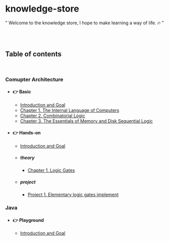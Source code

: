 # knowledge-store

"
Welcome to the knowledge store, I hope to make learning a way of life. :fire:
"

<br>
<br>

## Table of contents

<br>

### Comupter Architecture

- #### :point_right: Basic

  - [Introduction and Goal](/comupter-architecture/computer-architecture-scratch/README.md)
  - [Chapter 1. The Internal Language of Computers](/comupter-architecture/computer-architecture-scratch/section1.md)
  - [Chapter 2. Combinatorial Logic](/comupter-architecture/computer-architecture-scratch/section2.md)
  - [Chapter 3. The Essentials of Memory and Disk Sequential Logic](/comupter-architecture/computer-architecture-scratch/section3.md)

- #### :point_right: Hands-on

  - [Introduction and Goal](/comupter-architecture/computer-architecture-hands-on/README.md)

  - ##### theory
    - [Chapter 1. Logic Gates](/comupter-architecture/computer-architecture-hands-on/chapter1.md)
  - ##### project
    - [Project 1. Elementary logic gates implement](/comupter-architecture/computer-architecture-hands-on/project1.md)
  
### Java

- #### :point_right: Playground
  - [Introduction and Goal](/java/nextstep:java-playground/README.md)
